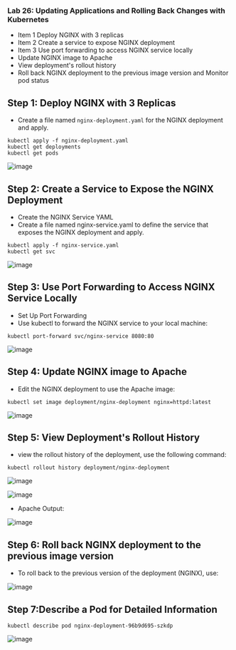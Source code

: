### Lab 26: Updating Applications and Rolling Back Changes with Kubernetes

* Item 1 Deploy NGINX with 3 replicas
* Item 2 Create a service to expose NGINX deployment
* Item 3 Use port forwarding to access NGINX service locally
* Update NGINX image to Apache
* View deployment's rollout history
* Roll back NGINX deployment to the previous image version and Monitor pod status


## Step 1: Deploy NGINX with 3 Replicas

- Create a file named `nginx-deployment.yaml` for the NGINX deployment and apply.

```
kubectl apply -f nginx-deployment.yaml
kubectl get deployments
kubectl get pods
```
![image](https://github.com/user-attachments/assets/db4ae34a-2f78-4afc-b563-6ea2c41c5abe)

## Step 2: Create a Service to Expose the NGINX Deployment

- Create the NGINX Service YAML
- Create a file named nginx-service.yaml to define the service that exposes the NGINX deployment and apply.

```
kubectl apply -f nginx-service.yaml
kubectl get svc
```

![image](https://github.com/user-attachments/assets/2a72eb79-18b7-40bf-907c-a8b09ec1eebd)

## Step 3: Use Port Forwarding to Access NGINX Service Locally
- Set Up Port Forwarding
- Use kubectl to forward the NGINX service to your local machine:

```
kubectl port-forward svc/nginx-service 8080:80
```
![image](https://github.com/user-attachments/assets/5891c20b-cc6d-4f4e-8a4d-6fd6f627d6dc)

## Step 4: Update NGINX image to Apache
- Edit the NGINX deployment to use the Apache image:

```
kubectl set image deployment/nginx-deployment nginx=httpd:latest
```

![image](https://github.com/user-attachments/assets/a6bc86f0-461d-4433-b12f-b468d8c55f5b)

## Step 5: View Deployment's Rollout History
- view the rollout history of the deployment, use the following command:

```
kubectl rollout history deployment/nginx-deployment
```

![image](https://github.com/user-attachments/assets/a43bed06-3fe1-41ef-810e-bc3a5fb423a8)

![image](https://github.com/user-attachments/assets/bb05c836-e7cc-4207-87e4-56e8d7c7e7fa)

- Apache Output:

![image](https://github.com/user-attachments/assets/11afac29-08a0-495e-a0eb-d25d146caa7d)

## Step 6: Roll back NGINX deployment to the previous image version
- To roll back to the previous version of the deployment (NGINX), use:

![image](https://github.com/user-attachments/assets/81028775-e931-413c-9df5-d15475a97ff6)


## Step 7:Describe a Pod for Detailed Information

```
kubectl describe pod nginx-deployment-96b9d695-szkdp
```
![image](https://github.com/user-attachments/assets/b2a9a241-0abd-46ed-b1a5-2e7a85370c13)




